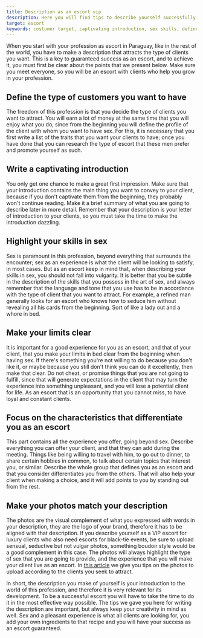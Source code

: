```yaml
---
title: Description as an escort vip
description: Here you will find tips to describe yourself successfully, including your skills in sex
target: escort
keywords: costumer target, captivating introduction, sex skills, define limits, differentiate, photo match description
---
```

When you start with your profession as escort in Paraguay, like in the rest of the world, you have to make a description that attracts the type of clients you want. This is a key to guaranteed success as an escort, and to achieve it, you must first be clear about the points that we present below. Make sure you meet everyone, so you will be an escort with clients who help you grow in your profession.

## Define the type of customers you want to have
The freedom of this profession is that you decide the type of clients you want to attract. You will earn a lot of money at the same time that you will enjoy what you do, since from the beginning you will define the profile of the client with whom you want to have sex. For this, it is necessary that you first write a list of the traits that you want your clients to have; once you have done that you can research the type of escort that these men prefer and promote yourself as such.

## Write a captivating introduction
You only get one chance to make a great first impression. Make sure that your introduction contains the main thing you want to convey to your client, because if you don't captivate them from the beginning, they probably won't continue reading. Make it a brief summary of what you are going to describe later in more detail. Remember that your description is your letter of introduction to your clients, so you must take the time to make the introduction dazzling.

## Highlight your skills in sex
Sex is paramount in this profession, beyond everything that surrounds the encounter; sex as an experience is what the client will be looking to satisfy, in most cases. But as an escort keep in mind that, when describing your skills in sex, you should not fall into vulgarity. It is better that you be subtle in the description of the skills that you possess in the art of sex, and always remember that the language and tone that you use has to be in accordance with the type of client that you want to attract. For example, a refined man generally looks for an escort who knows how to seduce him without revealing all his cards from the beginning. Sort of like a lady out and a whore in bed.

## Make your limits clear
It is important for a good experience for you as an escort, and that of your client, that you make your limits in bed clear from the beginning when having sex. If there's something you're not willing to do because you don't like it, or maybe because you still don't think you can do it excellently, then make that clear. Do not cheat, or promise things that you are not going to fulfill, since that will generate expectations in the client that may turn the experience into something unpleasant, and you will lose a potential client for life. As an escort that is an opportunity that you cannot miss, to have loyal and constant clients.

## Focus on the characteristics that differentiate you as an escort
This part contains all the experience you offer, going beyond sex. Describe everything you can offer your client, and that they can add during the meeting. Things like being willing to travel with him, to go out to dinner, to share certain hobbies in common, to talk about certain topics that interest you, or similar. Describe the whole group that defines you as an escort and that you consider differentiates you from the others. That will also help your client when making a choice, and it will add points to you by standing out from the rest.

## Make your photos match your description
The photos are the visual complement of what you expressed with words in your description, they are the logo of your brand, therefore it has to be aligned with that description. If you describe yourself as a VIP escort for luxury clients who also need escorts for black-tie events, be sure to upload sensual, seductive but not vulgar photos, something boudoir style would be a good complement in this case. The photos will always highlight the type of sex that you are going to provide, and the experience that you will make your client live as an escort. In [this article](/en/blog/fotos-escort-vip) we give you tips on the photos to upload according to the clients you seek to attract.

In short, the description you make of yourself is your introduction to the world of this profession, and therefore it is very relevant for its development. To be a successful escort you will have to take the time to do it in the most effective way possible. The tips we gave you here for writing the description are important, but always keep your creativity in mind as well. Sex and a pleasant experience is what all clients are looking for, you add your own ingredients to that recipe and you will have your success as an escort guaranteed.